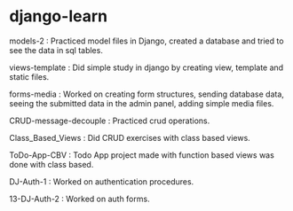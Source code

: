 # django-learn

models-2 : 
Practiced model files in Django, created a database and tried to see the data in sql tables.

views-template :
Did simple study in django by creating view, template and static files.

forms-media : 
Worked on creating form structures, sending database data, seeing the submitted data in the admin panel, adding simple media files.

CRUD-message-decouple : 
Practiced crud operations.

Class_Based_Views : 
Did CRUD exercises with class based views.

ToDo-App-CBV : 
Todo App project made with function based views was done with class based.

DJ-Auth-1 :
Worked on authentication procedures.

13-DJ-Auth-2 :
Worked on auth forms.
